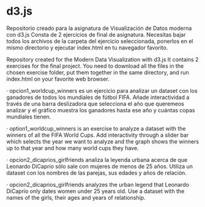 # d3.js

Repositorio creado para la asignatura de Visualización de Datos moderna con d3.js
Consta de 2 ejercicios de final de asignatura.
Necesitas bajar todos los archivos de la carpeta del ejercicio seleccionada, ponerlos en el mismo directorio y ejecutar index.html en tu navegador favorito.

Repository created for the Modern Data Visualization with d3.js
It contains 2 exercises for the final project.
You need to download all the files in the chosen exercise folder, put them together in the same directory, and run index.html on your favorite web browser.

· opcion1_worldcup_winners es un ejercicio para analizar un dataset con los ganadores de todos los mundiales de fútbol FIFA. Añade interactividad a través de una barra deslizadora
que selecciona el año que queremeos analizar y el gráfico muestra los ganadores hasta ese año y cuántas copas mundiales tienen.

· option1_worldcup_winners is an exercise to analyze a dataset with the winners of all the FIFA World Cups. Add interactivity through a slider bar
which selects the year we want to analyze and the graph shows the winners up to that year and how many world cups they have.

· opcion2_dicaprios_girlfriends analiza la leyenda urbana acerca de que Leonardo DiCaprio sólo sale con mujeres de menos de 25 años. Utiliza un dataset con los nombres de las parejas, sus edades y años de relación.

· opcion2_dicaprios_girlfriends analyzes the urban legend that Leonardo DiCaprio only dates women under 25 years old. Use a dataset with the names of the girls, their ages and years of relationship.
